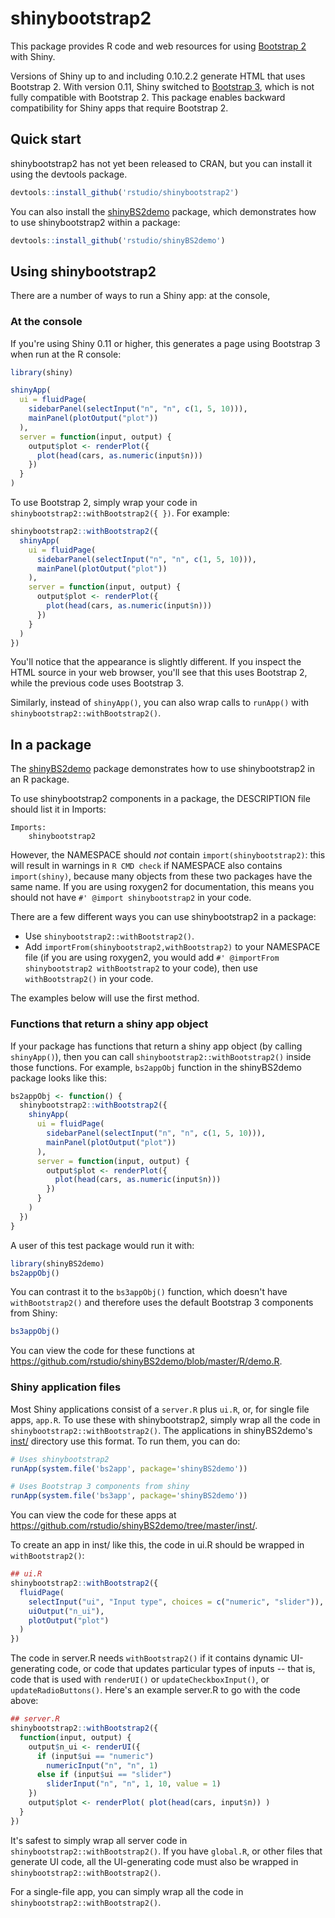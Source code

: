 shinybootstrap2
===============

This package provides R code and web resources for using [Bootstrap 2](http://getbootstrap.com/2.3.2/) with Shiny.

Versions of Shiny up to and including 0.10.2.2 generate HTML that uses Bootstrap 2. With version 0.11, Shiny switched to [Bootstrap 3](http://getbootstrap.com/), which is not fully compatible with Bootstrap 2. This package enables backward compatibility for Shiny apps that require Bootstrap 2.


## Quick start

shinybootstrap2 has not yet been released to CRAN, but you can install it using the devtools package.


```R
devtools::install_github('rstudio/shinybootstrap2')
```

You can also install the [shinyBS2demo](https://github.com/rstudio/shinyBS2demo) package, which demonstrates how to use shinybootstrap2 within a package:

```R
devtools::install_github('rstudio/shinyBS2demo')
```


## Using shinybootstrap2

There are a number of ways to run a Shiny app: at the console, 

### At the console

If you're using Shiny 0.11 or higher, this generates a page using Bootstrap 3 when run at the R console:

```R
library(shiny)

shinyApp(
  ui = fluidPage(
    sidebarPanel(selectInput("n", "n", c(1, 5, 10))),
    mainPanel(plotOutput("plot"))
  ),
  server = function(input, output) {
    output$plot <- renderPlot({
      plot(head(cars, as.numeric(input$n)))
    })
  }
)
```


To use Bootstrap 2, simply wrap your code in `shinybootstrap2::withBootstrap2({ })`. For example:

```R
shinybootstrap2::withBootstrap2({
  shinyApp(
    ui = fluidPage(
      sidebarPanel(selectInput("n", "n", c(1, 5, 10))),
      mainPanel(plotOutput("plot"))
    ),
    server = function(input, output) {
      output$plot <- renderPlot({
        plot(head(cars, as.numeric(input$n)))
      })
    }
  )
})
```

You'll notice that the appearance is slightly different. If you inspect the HTML source in your web browser, you'll see that this uses Bootstrap 2, while the previous code uses Bootstrap 3.

Similarly, instead of `shinyApp()`, you can also wrap calls to `runApp()` with `shinybootstrap2::withBootstrap2()`.


## In a package

The [shinyBS2demo](https://github.com/rstudio/shinyBS2demo/) package demonstrates how to use shinybootstrap2 in an R package.

To use shinybootstrap2 components in a package, the DESCRIPTION file should list it in Imports:

```
Imports:
    shinybootstrap2
```

However, the NAMESPACE should _not_ contain `import(shinybootstrap2)`: this will result in warnings in `R CMD check` if NAMESPACE also contains `import(shiny)`, because many objects from these two packages have the same name. If you are using roxygen2 for documentation, this means you should not have `#' @import shinybootstrap2` in your code.

There are a few different ways you can use shinybootstrap2 in a package:

* Use `shinybootstrap2::withBootstrap2()`.
* Add `importFrom(shinybootstrap2,withBootstrap2)` to your NAMESPACE file (if you are using roxygen2, you would add `#' @importFrom shinybootstrap2 withBootstrap2` to your code), then use `withBootstrap2()` in your code. 

The examples below will use the first method.

### Functions that return a shiny app object

If your package has functions that return a shiny app object (by calling `shinyApp()`), then you can call `shinybootstrap2::withBootstrap2()` inside those functions. For example, `bs2appObj` function in the shinyBS2demo package looks like this:

```R
bs2appObj <- function() {
  shinybootstrap2::withBootstrap2({
    shinyApp(
      ui = fluidPage(
        sidebarPanel(selectInput("n", "n", c(1, 5, 10))),
        mainPanel(plotOutput("plot"))
      ),
      server = function(input, output) {
        output$plot <- renderPlot({
          plot(head(cars, as.numeric(input$n)))
        })
      }
    )
  })
}
```

A user of this test package would run it with:

```R
library(shinyBS2demo)
bs2appObj()
```

You can contrast it to the `bs3appObj()` function, which doesn't have `withBootstrap2()` and therefore uses the default Bootstrap 3 components from Shiny:

```R
bs3appObj()
```

You can view the code for these functions at https://github.com/rstudio/shinyBS2demo/blob/master/R/demo.R.


### Shiny application files

Most Shiny applications consist of a `server.R` plus `ui.R`, or, for single file apps, `app.R`. To use these with shinybootstrap2, simply wrap all the code in `shinybootstrap2::withBootstrap2()`. The applications in shinyBS2demo's [inst/](https://github.com/rstudio/shinyBS2demo/tree/master/inst) directory use this format. To run them, you can do:


```R
# Uses shinybootstrap2
runApp(system.file('bs2app', package='shinyBS2demo'))

# Uses Bootstrap 3 components from shiny
runApp(system.file('bs3app', package='shinyBS2demo'))
```

You can view the code for these apps at https://github.com/rstudio/shinyBS2demo/tree/master/inst/.

To create an app in inst/ like this, the code in ui.R should be wrapped in `withBootstrap2()`:

```R
## ui.R
shinybootstrap2::withBootstrap2({
  fluidPage(
    selectInput("ui", "Input type", choices = c("numeric", "slider")),
    uiOutput("n_ui"),
    plotOutput("plot")
  )
})
```

The code in server.R needs `withBootstrap2()` if it contains dynamic UI-generating code, or code that updates particular types of inputs -- that is, code that is used with `renderUI()` or `updateCheckboxInput()`, or `updateRadioButtons()`. Here's an example server.R to go with the code above:

```R
## server.R
shinybootstrap2::withBootstrap2({
  function(input, output) {
    output$n_ui <- renderUI({
      if (input$ui == "numeric")
        numericInput("n", "n", 1)
      else if (input$ui == "slider")
        sliderInput("n", "n", 1, 10, value = 1)
    })
    output$plot <- renderPlot( plot(head(cars, input$n)) )
  }
})
```

It's safest to simply wrap all server code in `shinybootstrap2::withBootstrap2()`. If you have `global.R`, or other files that generate UI code, all the UI-generating code must also be wrapped in `shinybootstrap2::withBootstrap2()`.


For a single-file app, you can simply wrap all the code in `shinybootstrap2::withBootstrap2()`.
